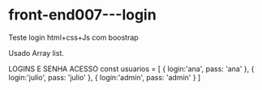 # front-end007---login
Teste login html+css+Js com boostrap

Usado Array list.


LOGINS E SENHA ACESSO
const usuarios = [
{
login:'ana',
pass: 'ana'
},
{
login:'julio',
pass: 'julio'
},
{
login:'admin',
pass: 'admin'
}
]
